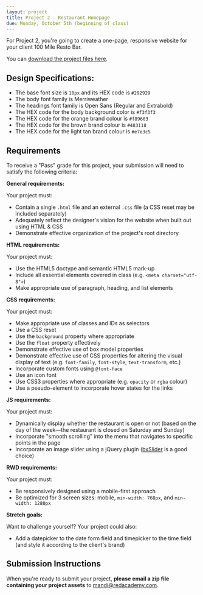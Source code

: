 ```yaml
---
layout: project
title: Project 2 - Restaurant Homepage
due: Monday, October 5th (beginning of class)
---
```


For Project 2, you're going to create a one-page, responsive website for your client 100 Mile Resto Bar.

You can [download the project files here](https://s3-us-west-2.amazonaws.com/red-wdp/project-02.zip).

## Design Specifications:

- The base font size is `18px` and its HEX code is `#292929`
- The body font family is Merriweather
- The headings font family is Open Sans (Regular and Extrabold)
- The HEX code for the body background color is `#f3f3f3`
- The HEX code for the orange brand colour is `#f89603`
- The HEX code for the brown brand colour is `#483118`
- The HEX code for the light tan brand colour is `#e7e3c5`

## Requirements

To receive a "Pass" grade for this project, your submission will need to satisfy the following criteria:

**General requirements:**

Your project must:

- Contain a single `.html` file and an external `.css` file (a CSS reset may be included separately)
- Adequately reflect the designer's vision for the website when built out using HTML & CSS
- Demonstrate effective organization of the project's root directory

**HTML requirements:**

Your project must:

- Use the HTML5 doctype and semantic HTML5 mark-up
- Include all essential elements covered in class (e.g. `<meta charset="utf-8">`)
- Make appropriate use of paragraph, heading, and list elements

**CSS requirements:**

Your project must:

- Make appropriate use of classes and IDs as selectors
- Use a CSS reset
- Use the `background` property where appropriate
- Use the `float` property effectively
- Demonstrate effective use of box model properties
- Demonstrate effective use of CSS properties for altering the visual display of text (e.g. `font-family`, `font-style`, `text-transform`, etc.)
- Incorporate custom fonts using `@font-face`
- Use an icon font
- Use CSS3 properties where appropriate (e.g. `opacity` or `rgba` colour)
- Use a pseudo-element to incorporate hover states for the links

**JS requirements:**

Your project must:

- Dynamically display whether the restaurant is open or not (based on the day of the week&mdash;the restaurant is closed on Saturday and Sunday)
- Incorporate "smooth scrolling" into the menu that navigates to specific points in the page
- Incorporate an image slider using a jQuery plugin ([bxSlider](http://bxslider.com/) is a good choice)

**RWD requirements:**

Your project must:

- Be responsively designed using a mobile-first approach
- Be optimized for 3 screen sizes: mobile, `min-width: 768px`, and `min-width: 1280px`

**Stretch goals:**

Want to challenge yourself? Your project could also:

- Add a datepicker to the date form field and timepicker to the time field (and style it according to the client's brand)

## Submission Instructions

When you're ready to submit your project, **please email a zip file containing your project assets** to [mandi@redacademy.com](mailto:mandi@redacademy.com).
